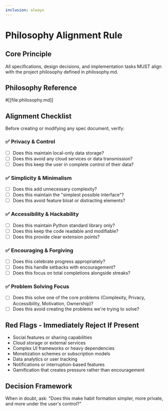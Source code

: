 ```yaml
---
inclusion: always
---
```


# Philosophy Alignment Rule

## Core Principle
All specifications, design decisions, and implementation tasks MUST align with the project philosophy defined in philosophy.md.

## Philosophy Reference
#[[file:philosophy.md]]

## Alignment Checklist

Before creating or modifying any spec document, verify:

### ✅ Privacy & Control
- [ ] Does this maintain local-only data storage?
- [ ] Does this avoid any cloud services or data transmission?
- [ ] Does this keep the user in complete control of their data?

### ✅ Simplicity & Minimalism
- [ ] Does this add unnecessary complexity?
- [ ] Does this maintain the "simplest possible interface"?
- [ ] Does this avoid feature bloat or distracting elements?

### ✅ Accessibility & Hackability
- [ ] Does this maintain Python standard library only?
- [ ] Does this keep the code readable and modifiable?
- [ ] Does this provide clear extension points?

### ✅ Encouraging & Forgiving
- [ ] Does this celebrate progress appropriately?
- [ ] Does this handle setbacks with encouragement?
- [ ] Does this focus on total completions alongside streaks?

### ✅ Problem Solving Focus
- [ ] Does this solve one of the core problems (Complexity, Privacy, Accessibility, Motivation, Ownership)?
- [ ] Does this avoid creating the problems we're trying to solve?

## Red Flags - Immediately Reject If Present
- Social features or sharing capabilities
- Cloud storage or external services
- Complex UI frameworks or heavy dependencies
- Monetization schemes or subscription models
- Data analytics or user tracking
- Notifications or interruption-based features
- Gamification that creates pressure rather than encouragement

## Decision Framework
When in doubt, ask: "Does this make habit formation simpler, more private, and more under the user's control?"